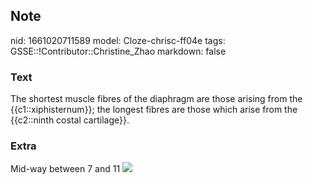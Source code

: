 ## Note
nid: 1661020711589
model: Cloze-chrisc-ff04e
tags: GSSE::!Contributor::Christine_Zhao
markdown: false

### Text
<div>
  <div>
    <div>
      <div>
        The shortest muscle fibres of the diaphragm are those
        arising from the {{c1::xiphisternum}}; the longest fibres
        are those which arise from the {{c2::ninth costal
        cartilage}}.
      </div>
    </div>
  </div>
</div>

### Extra
Mid-way between 7 and 11 <img src= 
"Screen%20Shot%202021-06-02%20at%206.35.38%20pm-90a6d64be1d9ce8e34139c7b581ff690f232594f.png">
